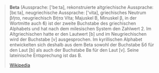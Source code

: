 > **Beta** (Aussprache: ['beːta], rekonstruierte altgriechische Aussprache: [bɛːta], neugriechische Aussprache: ['vita], griechisches Neutrum βῆτα, neugriechisch Βήτα Víta; Majuskel Β, Minuskel β, in der Wortmitte auch ϐ) ist der zweite Buchstabe des griechischen Alphabets und hat nach dem milesischen System den Zahlwert 2. Im Altgriechischen hatte er den Lautwert ​[⁠b⁠]​ und im Neugriechischen wird der Buchstabe ​[⁠v⁠]​ ausgesprochen. Im kyrillischen Alphabet entwickelten sich deshalb aus dem Beta sowohl der Buchstabe Бб für den Laut ​[⁠b⁠]​ als auch der Buchstabe Вв für den Laut ​[⁠v⁠]​. Seine lateinische Entsprechung ist das B.
>
> [Wikipedia](https://de.wikipedia.org/wiki/Beta)
